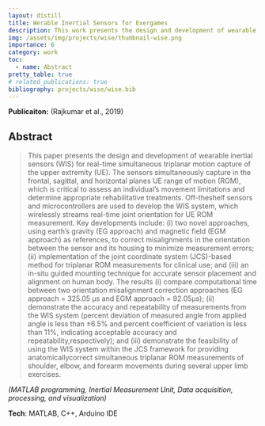 ```yaml
---
layout: distill
title: Werable Inertial Sensors for Exergames
description: This work presents the design and development of wearable inertial sensors (WIS) for real-time simultaneous triplanar motion capture of the upper extremity.
img: /assets/img/projects/wise/thumbnail-wise.png
importance: 6
category: work
toc:
  - name: Abstract
pretty_table: true
# related_publications: true
bibliography: projects/wise/wise.bib
---
```


**Publicaiton:** (Rajkumar et al., 2019)<d-cite key="rajkumar2019wise"></d-cite>

## Abstract

> This paper presents the design and development of wearable inertial sensors (WIS) for real-time simultaneous triplanar motion capture of the upper extremity (UE). The sensors simultaneously capture in the frontal, sagittal, and horizontal planes UE range of motion (ROM), which is critical to assess an individual’s movement limitations and determine appropriate rehabilitative treatments. Off-theshelf sensors and microcontrollers are used to develop the WIS system, which wirelessly streams real-time joint orientation for UE ROM measurement. Key developments include: (i) two novel approaches, using earth’s gravity (EG approach) and magnetic field (EGM approach) as references, to correct misalignments in the orientation between the sensor and its housing to minimize measurement errors; (ii) implementation of the joint coordinate system (JCS)-based method for triplanar ROM measurements for clinical use; and (iii) an in-situ guided mounting technique for accurate sensor placement and alignment on human body. The results (i) compare computational time between two orientation misalignment correction approaches (EG approach = 325.05 μs and EGM approach = 92.05μs); (ii) demonstrate the accuracy and repeatability of measurements from the WIS system (percent deviation of measured angle from applied angle is less than ±6.5% and percent coefficient of variation is less than 11%, indicating acceptable accuracy and repeatability,respectively); and (iii) demonstrate the feasibility of using the WIS system within the JCS framework for providing anatomicallycorrect simultaneous triplanar ROM measurements of shoulder, elbow, and forearm movements during several upper limb exercises.

*(MATLAB programming, Inertial Measurement Unit, Data acquisition, processing, and visualization)*

**Tech**: MATLAB, C++, Arduino IDE
